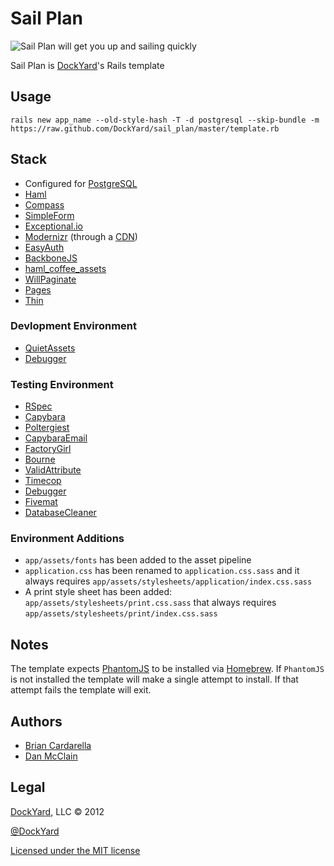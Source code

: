 # Sail Plan #
![Sail Plan will get you up and sailing quickly](http://upload.wikimedia.org/wikipedia/commons/8/87/Tackling.png)

Sail Plan is [DockYard](http://dockyard.com)'s Rails template

## Usage ##

```
rails new app_name --old-style-hash -T -d postgresql --skip-bundle -m https://raw.github.com/DockYard/sail_plan/master/template.rb
```

## Stack ##

* Configured for [PostgreSQL](http://postgresql.org)
* [Haml](http://haml.info)
* [Compass](http://compass-style.org)
* [SimpleForm](https://github.com/plataformatec/simple_form)
* [Exceptional.io](http://exceptional.io)
* [Modernizr](http://modernizr.com) (through a [CDN](http://www.cdnjs.com))
* [EasyAuth](https://github.com/DockYard/easy_auth)
* [BackboneJS](backbonejs.org)
* [haml_coffee_assets](https://github.com/netzpirat/haml_coffee_assets)
* [WillPaginate](https://github.com/mislav/will_paginate)
* [Pages](https://github.com/DockYard/pages)
* [Thin](https://github.com/macournoyer/thin)

### Devlopment Environment ###

* [QuietAssets](https://github.com/evrone/quiet_assets)
* [Debugger](https://github.com/cldwalker/debugger)

### Testing Environment ###

* [RSpec](https://www.relishapp.com/rspec)
* [Capybara](https://github.com/jnicklas/capybara)
* [Poltergiest](https://github.com/jonleighton/poltergeist)
* [CapybaraEmail](https://github.com/DockYard/capybara-email)
* [FactoryGirl](https://github.com/thoughtbot/factory_girl)
* [Bourne](https://github.com/thoughtbot/bourne)
* [ValidAttribute](https://github.com/bcardarella/valid_attribute)
* [Timecop](https://github.com/jtrupiano/timecop)
* [Debugger](https://github.com/cldwalker/debugger)
* [Fivemat](https://github.com/tpope/fivemat)
* [DatabaseCleaner](https://github.com/bmabey/database_cleaner)

### Environment Additions ###

* `app/assets/fonts` has been added to the asset pipeline
* `application.css` has been renamed to `application.css.sass` and it always requires `app/assets/stylesheets/application/index.css.sass`
* A print style sheet has been added: `app/assets/stylesheets/print.css.sass` that always requires `app/assets/stylesheets/print/index.css.sass`

## Notes ##

The template expects [PhantomJS](http://phantomjs.org) to be installed
via [Homebrew](http://mxcl.github.com/homebrew). If `PhantomJS` is not
installed the template will make a single attempt to install. If that
attempt fails the template will exit.

## Authors ##

* [Brian Cardarella](http://twitter.com/bcardarella)
* [Dan McClain](http://twitter.com/_danmcclain)

## Legal ##

[DockYard](http://dockyard.com), LLC &copy; 2012

[@DockYard](http://twitter.com/DockYard)

[Licensed under the MIT license](http://www.opensource.org/licenses/mit-license.php)
